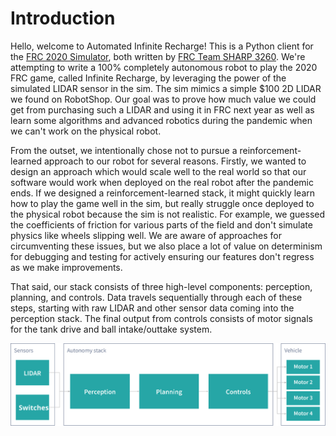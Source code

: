 # Introduction #

Hello, welcome to Automated Infinite Recharge! This is a Python client for the [FRC 2020
Simulator](https://github.com/ptkinvent/frcsim2020), both written by [FRC Team SHARP
3260](https://www.sharprobotics.org/). We're attempting to write a 100% completely autonomous robot to play the 2020 FRC
game, called Infinite Recharge, by leveraging the power of the simulated LIDAR sensor in the sim. The sim mimics a
simple $100 2D LIDAR we found on RobotShop. Our goal was to prove how much value we could get from purchasing such a
LIDAR and using it in FRC next year as well as learn some algorithms and advanced robotics during the pandemic when we
can't work on the physical robot.

From the outset, we intentionally chose not to pursue a reinforcement-learned approach to our robot for several reasons.
Firstly, we wanted to design an approach which would scale well to the real world so that our software would work when
deployed on the real robot after the pandemic ends. If we designed a reinforcement-learned stack, it might quickly learn
how to play the game well in the sim, but really struggle once deployed to the physical robot because the sim is not
realistic. For example, we guessed the coefficients of friction for various parts of the field and don't simulate
physics like wheels slipping well. We are aware of approaches for circumventing these issues, but we also place a lot of
value on determinism for debugging and testing for actively ensuring our features don't regress as we make improvements.

That said, our stack consists of three high-level components: perception, planning, and controls. Data travels
sequentially through each of these steps, starting with raw LIDAR and other sensor data coming into the perception
stack. The final output from controls consists of motor signals for the tank drive and ball intake/outtake system.

![A high-level overview of our autonomy stack](img/autonomy-stack.svg)
